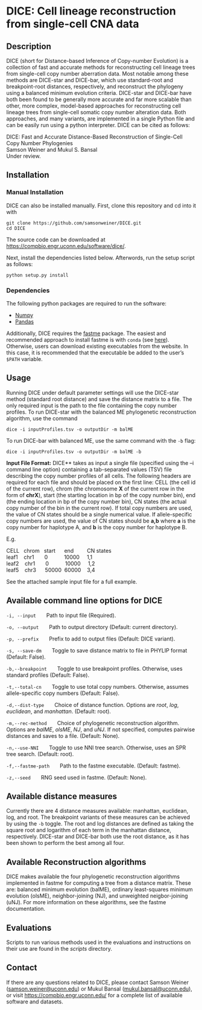 ﻿# DICE: Cell lineage reconstruction from single-cell CNA data

## **Description**
DICE (short for Distance-based Inference of Copy-number Evolution) is a collection of fast and accurate methods for reconstructing cell lineage trees from single-cell copy number aberration data. Most notable among these methods are DICE-star and DICE-bar, which use standard-root and breakpoint-root distances, respectively, and reconstruct the phylogeny using a balanced minimum evolution criteria. DICE-star and DICE-bar have both been found to be generally more accurate and far more scalable than other, more complex, model-based approaches for reconstructing cell lineage trees from single-cell somatic copy number alteration data. Both approaches, and many variants, are implemented in a single Python file and can be easily run using a python interpreter. DICE can be cited as follows:

<a>DICE: Fast and Accurate Distance-Based Reconstruction of Single-Cell Copy Number Phylogenies</a><br>
Samson Weiner and Mukul S. Bansal<br>
Under review.

## Installation
<!-- 
DICE can be installed automatically from Conda. It is best practice to install DICE into a new environment as follows:

```
conda create -n DICE python=3
conda activate DICE

conda install -c bioconda dice
```

Note that the environment must be activated before every session.
-->

### Manual Installation

DICE can also be installed manually. First, clone this repository and cd into it with
```
git clone https://github.com/samsonweiner/DICE.git
cd DICE
```
The source code can be downloaded at https://compbio.engr.uconn.edu/software/dice/.

Next, install the dependencies listed below. Afterwords, run the setup script as follows:
```
python setup.py install
```

### Dependencies

The following python packages are required to run the software:
* [Numpy](https://numpy.org/)
* [Pandas](https://pandas.pydata.org/)

Additionally, DICE requires the [fastme](http://www.atgc-montpellier.fr/fastme/binaries.php) package. The easiest and recommended approach to install fastme is with `conda` (see [here](https://anaconda.org/bioconda/fastme)). Otherwise, users can download existing executables from the website. In this case, it is recommended that the executable be added to the user’s `$PATH` variable. 


## Usage

Running DICE under default parameter settings will use the DICE-star method (standard root distance) and save the distance matrix to a file. The only required input is the path to the file containing the copy number profiles. To run DICE-star with the balanced ME phylogenetic reconstruction algorithm, use the command
```
dice -i inputProfiles.tsv -o outputDir -m balME
```
To run DICE-bar with balanced ME, use the same command with the `-b` flag:
```
dice -i inputProfiles.tsv -o outputDir -m balME -b
```

**Input File Format:** DICE** takes as input a single file (specified using the –i command line option) containing a tab-separated values (TSV) file describing the copy number profiles of all cells. The following headers are required for each file and should be placed on the first line: CELL (the cell id of the current row), chrom (the chromosome **X** of the current row in the form of **chrX**), start (the starting location in bp of the copy number bin), end (the ending location in bp of the copy number bin), CN states (the actual copy number of the bin in the current row). If total copy numbers are used, the value of CN states should be a single numerical value. If allele-specific copy numbers are used, the value of CN states should be **a,b** where **a** is the copy number for haplotype A, and **b** is the copy number for haplotype B.

E.g.

CELL &nbsp; chrom &nbsp; start &nbsp;&nbsp;&nbsp;&nbsp; end &nbsp;&nbsp;&nbsp;&nbsp;&nbsp;&nbsp;&nbsp;&nbsp;CN states <br>
leaf1 &nbsp;&nbsp; chr1	&nbsp;&nbsp;&nbsp;&nbsp;&nbsp; 0 &nbsp;&nbsp;&nbsp;&nbsp;&nbsp;&nbsp;&nbsp;&nbsp;&nbsp; 10000 &nbsp;&nbsp;&nbsp; 1,1 <br>
leaf2 &nbsp;&nbsp; chr1	&nbsp;&nbsp;&nbsp;&nbsp;&nbsp; 0 &nbsp;&nbsp;&nbsp;&nbsp;&nbsp;&nbsp;&nbsp;&nbsp;&nbsp; 10000 &nbsp;&nbsp;&nbsp; 1,2 <br>
leaf5 &nbsp;&nbsp; chr3 &nbsp;&nbsp;&nbsp;&nbsp;&nbsp;50000 &nbsp;60000	&nbsp;&nbsp;&nbsp;3,4

See the attached sample input file for a full example.


## Available command line options for DICE
`-i, --input` &nbsp;&nbsp;&nbsp;&nbsp;&nbsp; Path to input file (Required).

`-o, --output` &nbsp;&nbsp;&nbsp;&nbsp;&nbsp; Path to output directory (Default: current directory). 

`-p, --prefix` &nbsp;&nbsp;&nbsp;&nbsp;&nbsp; Prefix to add to output files (Default: DICE variant). 

`-s, --save-dm` &nbsp;&nbsp;&nbsp;&nbsp;&nbsp; Toggle to save distance matrix to file in PHYLIP format (Default: False). 

`-b,--breakpoint` &nbsp;&nbsp;&nbsp;&nbsp;&nbsp; Toggle to use breakpoint profiles. Otherwise, uses standard profiles (Default: False).

`-t,--total-cn` &nbsp;&nbsp;&nbsp;&nbsp;&nbsp; Toggle to use total copy numbers. Otherwise, assumes allele-specific copy numbers (Default: False).

`-d,--dist-type` &nbsp;&nbsp;&nbsp;&nbsp;&nbsp; Choice of distance function. Options are *root*, *log*, *euclidean*, and *manhattan*. (Default: root).

`-m,--rec-method` &nbsp;&nbsp;&nbsp;&nbsp;&nbsp; Choice of phylogenetic reconstruction algorithm. Options are *balME*, *olsME*, *NJ*, and *uNJ*. If not specified, computes pairwise distances and saves to a file. (Default: None).

`-n,--use-NNI` &nbsp;&nbsp;&nbsp;&nbsp;&nbsp; Toggle to use NNI tree search. Otherwise, uses an SPR tree search. (Default: root).

`-f,--fastme-path` &nbsp;&nbsp;&nbsp;&nbsp;&nbsp; Path to the fastme executable. (Default: fastme).

`-z,--seed` &nbsp;&nbsp;&nbsp;&nbsp;&nbsp; RNG seed used in fastme. (Default: None).


## Available distance measures

Currently there are 4 distance measures available: manhattan, euclidean, log, and root. The breakpoint variants of these measures can be achieved by using the `-b` toggle. The root and log distances are defined as taking the square root and logarithm of each term in the manhattan distance, respectively. DICE-star and DICE-bar both use the root distance, as it has been shown to perform the best among all four.

## Available Reconstruction algorithms

DICE makes available the four phylogenetic reconstruction algorithms implemented in fastme for computing a tree from a distance matrix. These are: balanced minimum evolution (balME), ordinary least-squares minimum evolution (olsME), neighbor-joining (NJ), and unweighted neigbor-joining (uNJ). For more information on these algorithms, see the fastme documentation.

## Evaluations

Scripts to run various methods used in the evaluations and instructions on their use are found in the *scripts* directory.


## Contact
If there are any questions related to DICE, please contact Samson Weiner (<samson.weiner@uconn.edu>) or Mukul Bansal (<mukul.bansal@uconn.edu>), or visit <https://compbio.engr.uconn.edu/> for a complete list of available software and datasets.


